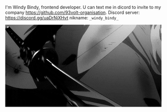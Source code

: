 I'm Windy Bindy, frontend developer.
U can text me in dicord to invite to my company https://github.com/93volt-organisation.
Discord server: https://discord.gg/uaDrNjXHvt nikname: `_windy_bindy_`

  ![Image alt](https://github.com/WindyBindy/WindyBindy/blob/main/gif.gif)
